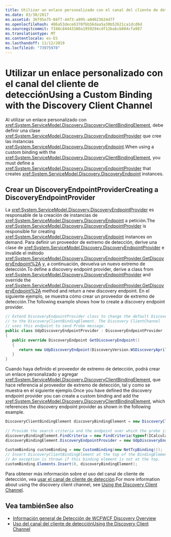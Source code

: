 ```yaml
---
title: Utilizar un enlace personalizado con el canal del cliente de detección
ms.date: 03/30/2017
ms.assetid: 36f95e75-04f7-44f3-a995-a0d623624d7f
ms.openlocfilehash: 406a53dece6370fbb56daa5a30b52621ca1dcd6d
ms.sourcegitcommit: f348c84443380a1959294cdf12babcb804cfa987
ms.translationtype: MT
ms.contentlocale: es-ES
ms.lasthandoff: 11/12/2019
ms.locfileid: "73975978"
---
```

# <a name="using-a-custom-binding-with-the-discovery-client-channel"></a><span data-ttu-id="774b9-102">Utilizar un enlace personalizado con el canal del cliente de detección</span><span class="sxs-lookup"><span data-stu-id="774b9-102">Using a Custom Binding with the Discovery Client Channel</span></span>
<span data-ttu-id="774b9-103">Al utilizar un enlace personalizado con <xref:System.ServiceModel.Discovery.DiscoveryClientBindingElement>, debe definir una clase <xref:System.ServiceModel.Discovery.DiscoveryEndpointProvider> que cree las instancias <xref:System.ServiceModel.Discovery.DiscoveryEndpoint>.</span><span class="sxs-lookup"><span data-stu-id="774b9-103">When using a custom binding with the <xref:System.ServiceModel.Discovery.DiscoveryClientBindingElement>, you must define a <xref:System.ServiceModel.Discovery.DiscoveryEndpointProvider> that creates <xref:System.ServiceModel.Discovery.DiscoveryEndpoint> instances.</span></span>  
  
## <a name="creating-a-discoveryendpointprovider"></a><span data-ttu-id="774b9-104">Crear un DiscoveryEndpointProvider</span><span class="sxs-lookup"><span data-stu-id="774b9-104">Creating a DiscoveryEndpointProvider</span></span>  
 <span data-ttu-id="774b9-105">La <xref:System.ServiceModel.Discovery.DiscoveryEndpointProvider> es responsable de la creación de instancias de <xref:System.ServiceModel.Discovery.DiscoveryEndpoint> a petición.</span><span class="sxs-lookup"><span data-stu-id="774b9-105">The <xref:System.ServiceModel.Discovery.DiscoveryEndpointProvider> is responsible for creating <xref:System.ServiceModel.Discovery.DiscoveryEndpoint> instances on demand.</span></span> <span data-ttu-id="774b9-106">Para definir un proveedor de extremo de detección, derive una clase de <xref:System.ServiceModel.Discovery.DiscoveryEndpointProvider> e invalide el método <xref:System.ServiceModel.Discovery.DiscoveryEndpointProvider.GetDiscoveryEndpoint%2A> y, a continuación, devuelva un nuevo extremo de detección.</span><span class="sxs-lookup"><span data-stu-id="774b9-106">To define a discovery endpoint provider, derive a class from <xref:System.ServiceModel.Discovery.DiscoveryEndpointProvider> and override the <xref:System.ServiceModel.Discovery.DiscoveryEndpointProvider.GetDiscoveryEndpoint%2A> method and return a new discovery endpoint.</span></span> <span data-ttu-id="774b9-107">En el siguiente ejemplo, se muestra cómo crear un proveedor de extremo de detección.</span><span class="sxs-lookup"><span data-stu-id="774b9-107">The following example shows how to create a discovery endpoint provider.</span></span>  
  
```csharp
// Extend DiscoveryEndpointProvider class to change the default DiscoveryEndpoint  
// to the DiscoveryClientBindingElement. The Discovery ClientChannel   
// uses this endpoint to send Probe message.  
public class UdpDiscoveryEndpointProvider : DiscoveryEndpointProvider  
{  
   public override DiscoveryEndpoint GetDiscoveryEndpoint()  
   {  
      return new UdpDiscoveryEndpoint(DiscoveryVersion.WSDiscoveryApril2005);  
   }  
}  
```  
  
 <span data-ttu-id="774b9-108">Cuando haya definido el proveedor de extremo de detección, podrá crear un enlace personalizado y agregar <xref:System.ServiceModel.Discovery.DiscoveryClientBindingElement>, que hace referencia al proveedor de extremo de detección, tal y como se muestra en el siguiente ejemplo.</span><span class="sxs-lookup"><span data-stu-id="774b9-108">Once you have defined the discovery endpoint provider you can create a custom binding and add the <xref:System.ServiceModel.Discovery.DiscoveryClientBindingElement>, which references the discovery endpoint provider as shown in the following example.</span></span>  
  
```csharp
DiscoveryClientBindingElement discoveryBindingElement = new DiscoveryClientBindingElement();  
  
// Provide the search criteria and the endpoint over which the probe is sent.  
discoveryBindingElement.FindCriteria = new FindCriteria(typeof(ICalculatorService));  
discoveryBindingElement.DiscoveryEndpointProvider = new UdpDiscoveryEndpointProvider();  
  
CustomBinding customBinding = new CustomBinding(new NetTcpBinding());  
// Insert DiscoveryClientBindingElement at the top of the BindingElement stack.  
// An exception is thrown if this binding element is not at the top.  
customBinding.Elements.Insert(0, discoveryBindingElement);  
```  
  
 <span data-ttu-id="774b9-109">Para obtener más información sobre el uso del canal de cliente de detección, vea [usar el canal de cliente de detección](../../../../docs/framework/wcf/feature-details/using-the-discovery-client-channel.md).</span><span class="sxs-lookup"><span data-stu-id="774b9-109">For more information about using the discovery client channel, see [Using the Discovery Client Channel](../../../../docs/framework/wcf/feature-details/using-the-discovery-client-channel.md).</span></span> 
  
## <a name="see-also"></a><span data-ttu-id="774b9-110">Vea también</span><span class="sxs-lookup"><span data-stu-id="774b9-110">See also</span></span>

- [<span data-ttu-id="774b9-111">Información general de Detección de WCF</span><span class="sxs-lookup"><span data-stu-id="774b9-111">WCF Discovery Overview</span></span>](../../../../docs/framework/wcf/feature-details/wcf-discovery-overview.md)
- [<span data-ttu-id="774b9-112">Uso del canal del cliente de detección</span><span class="sxs-lookup"><span data-stu-id="774b9-112">Using the Discovery Client Channel</span></span>](../../../../docs/framework/wcf/feature-details/using-the-discovery-client-channel.md)
